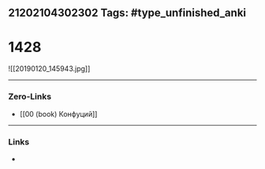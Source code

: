 21202104302302
Tags: #type_unfinished_anki 
---
# 1428

![[20190120_145943.jpg]]

---
### Zero-Links
- [[00 (book) Конфуций]]
---
### Links
-